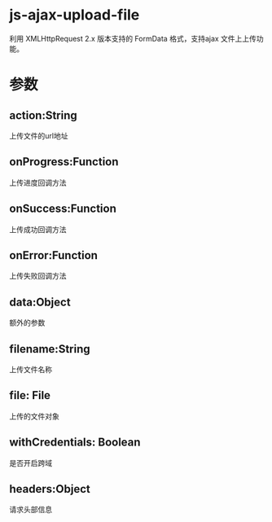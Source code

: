 # js-ajax-upload-file

利用 XMLHttpRequest 2.x 版本支持的 FormData 格式，支持ajax 文件上上传功能。

# 参数

##  action:String
上传文件的url地址
##  onProgress:Function
上传进度回调方法
##  onSuccess:Function
上传成功回调方法
##  onError:Function
上传失败回调方法
##  data:Object
额外的参数
##  filename:String
上传文件名称
##  file: File
上传的文件对象
##  withCredentials: Boolean
是否开启跨域
##  headers:Object
请求头部信息
